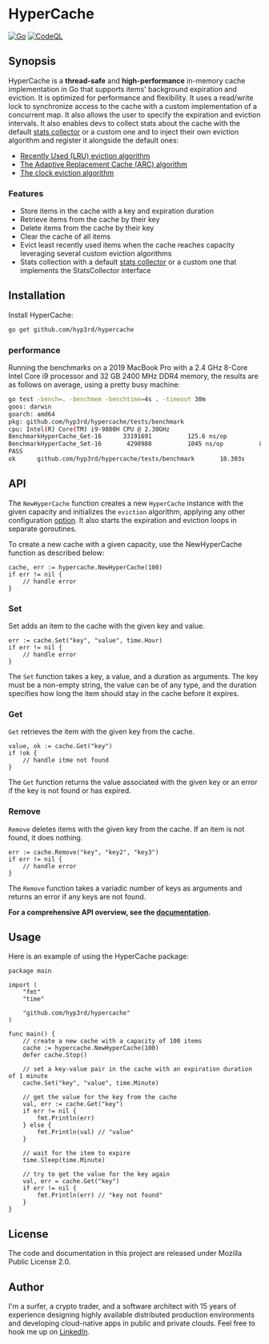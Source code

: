 # HyperCache

[![Go](https://github.com/hyp3rd/hypercache/actions/workflows/go.yml/badge.svg)][build-link] [![CodeQL](https://github.com/hyp3rd/hypercache/actions/workflows/codeql.yml/badge.svg)][codeql-link]

## Synopsis

HyperCache is a **thread-safe** and **high-performance** in-memory cache implementation in Go that supports items' background expiration and eviction.
It is optimized for performance and flexibility. It uses a read/write lock to synchronize access to the cache with a custom implementation of a concurrent map. It also allows the user to specify the expiration and eviction intervals.
It also enables devs to collect stats about the cache with the default [stats collector](./stats/collector.go) or a custom one and to inject their own eviction algorithm and register it alongside the default ones:

- [Recently Used (LRU) eviction algorithm](./lru.go)
- [The Adaptive Replacement Cache (ARC) algorithm](./arc.go)
- [The clock eviction algorithm](./clock.go)

### Features

- Store items in the cache with a key and expiration duration
- Retrieve items from the cache by their key
- Delete items from the cache by their key
- Clear the cache of all items
- Evict least recently used items when the cache reaches capacity leveraging several custom eviction algorithms
- Stats collection with a default [stats collector](./stats/collector.go) or a custom one that implements the StatsCollector interface

## Installation

Install HyperCache:

```bash
go get github.com/hyp3rd/hypercache
```

### performance

Running the benchmarks on a 2019 MacBook Pro with a 2.4 GHz 8-Core Intel Core i9 processor and 32 GB 2400 MHz DDR4 memory, the results are as follows on average, using a pretty busy machine:

```bash
go test -bench=. -benchmem -benchtime=4s . -timeout 30m
goos: darwin
goarch: amd64
pkg: github.com/hyp3rd/hypercache/tests/benchmark
cpu: Intel(R) Core(TM) i9-9880H CPU @ 2.30GHz
BenchmarkHyperCache_Get-16      33191691          125.6 ns/op          0 B/op          0 allocs/op
BenchmarkHyperCache_Set-16       4290988          1045 ns/op          88 B/op          3 allocs/op
PASS
ok      github.com/hyp3rd/hypercache/tests/benchmark       10.303s
```

## API

The `NewHyperCache` function creates a new `HyperCache` instance with the given capacity and initializes the `eviction` algorithm, applying any other configuration [option](./options.go). It also starts the expiration and eviction loops in separate goroutines.

To create a new cache with a given capacity, use the NewHyperCache function as described below:

```golang
cache, err := hypercache.NewHyperCache(100)
if err != nil {
    // handle error
}
```

### Set

Set adds an item to the cache with the given key and value.

```golang
err := cache.Set("key", "value", time.Hour)
if err != nil {
    // handle error
}
```

The `Set` function takes a key, a value, and a duration as arguments. The key must be a non-empty string, the value can be of any type, and the duration specifies how long the item should stay in the cache before it expires.

### Get

`Get` retrieves the item with the given key from the cache.

```golang
value, ok := cache.Get("key")
if !ok {
    // handle itme not found
}
```

The `Get` function returns the value associated with the given key or an error if the key is not found or has expired.

### Remove

`Remove` deletes items with the given key from the cache. If an item is not found, it does nothing.

```golang
err := cache.Remove("key", "key2", "key3")
if err != nil {
    // handle error
}
```

The `Remove` function takes a variadic number of keys as arguments and returns an error if any keys are not found.

**For a comprehensive API overview, see the [documentation](https://pkg.go.dev/github.com/hyp3rd/hypercache).**

## Usage

Here is an example of using the HyperCache package:

```golang
package main

import (
    "fmt"
    "time"

    "github.com/hyp3rd/hypercache"
)

func main() {
    // create a new cache with a capacity of 100 items
    cache := hypercache.NewHyperCache(100)
    defer cache.Stop()

    // set a key-value pair in the cache with an expiration duration of 1 minute
    cache.Set("key", "value", time.Minute)

    // get the value for the key from the cache
    val, err := cache.Get("key")
    if err != nil {
        fmt.Println(err)
    } else {
        fmt.Println(val) // "value"
    }

    // wait for the item to expire
    time.Sleep(time.Minute)

    // try to get the value for the key again
    val, err = cache.Get("key")
    if err != nil {
        fmt.Println(err) // "key not found"
    }
}
```

## License

The code and documentation in this project are released under Mozilla Public License 2.0.

## Author

I'm a surfer, a crypto trader, and a software architect with 15 years of experience designing highly available distributed production environments and developing cloud-native apps in public and private clouds. Feel free to hook me up on [LinkedIn](https://www.linkedin.com/in/francesco-cosentino/).

[build-link]: https://github.com/hyp3rd/hypercache/actions/workflows/go.yml
[codeql-link]:https://github.com/hyp3rd/hypercache/actions/workflows/codeql.yml
